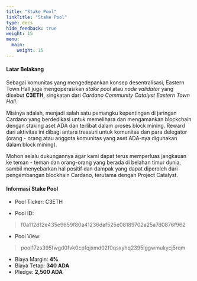 ```yaml
---
title: "Stake Pool"
linkTitle: "Stake Pool"
type: docs
hide_feedback: true
weight: 15
menu:
  main:
    weight: 15
---
```


#### **Latar Belakang**

Sebagai komunitas yang mengedepankan konsep desentralisasi, Eastern Town Hall juga mengoperasikan *stake pool* atau *node validator* yang disebut **C3ETH**, singkatan dari *Cardano Community Catalyst Eastern Town Hall*.

Misinya adalah, menjadi salah satu pemangku kepentingan di jaringan Cardano yang berdedikasi untuk memelihara dan mengamankan blockchain dengan staking aset ADA dan terlibat dalam proses block mining. Reward dari aktivitas ini dibagi antara treasuri untuk komunitas dan para delegator (orang - orang atau anggota komunitas yang aset ADA-nya digunakan dalam block mining).

Mohon selalu dukungannya agar kami dapat terus memperluas jangkauan ke teman - teman dan orang-orang yang berada di belahan timur dunia, sambil menyebarkan hal positif dan dampak yang dapat diperoleh dari pengembangan blockhain Cardano, terutama dengan Project Catalyst. 

#### **Informasi Stake Pool**

* Pool Ticker: C3ETH

* Pool ID: 
> f0a112d12e435e9659f80a41236daf525e08189702a25a7d0876f962

* Pool View: 
> pool17zs395fwgd0fvk0cpfqjxmd02f0qsxyhq2395lggwmukycj5rqm

* Biaya Margin: **4%**
* Biaya Tetap: **340 ADA**
* Pledge: **2,500 ADA**
